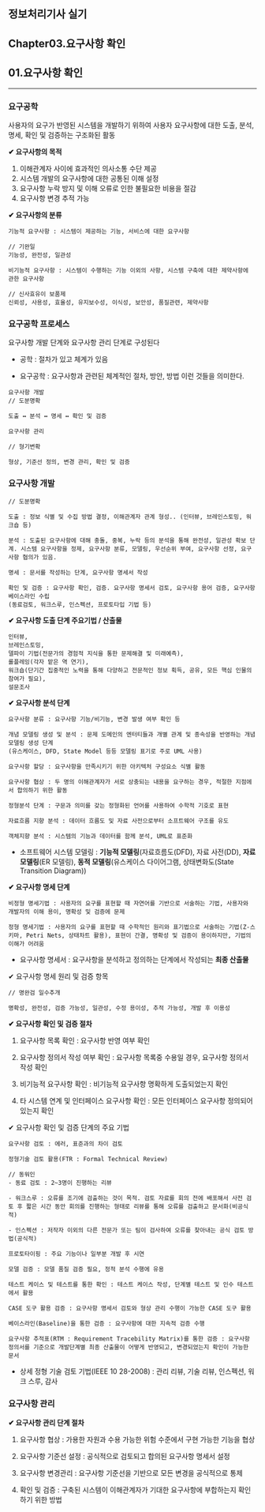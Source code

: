 ## 정보처리기사 실기

## Chapter03.요구사항 확인

## 01.요구사항 확인

<hr>

### 요구공학

사용자의 요구가 반영된 시스템을 개발하기 위하여 사용자 요구사항에 대한 도출, 분석, 명세, 확인 및 검증하는 구조화된 활동

**✔ 요구사항의 목적**

1. 이해관계자 사이에 효과적인 의사소통 수단 제공
2. 시스템 개발의 요구사항에 대한 공통된 이해 설정
3. 요구사항 누락 방지 및 이해 오류로 인한 불필요한 비용을 절감
4. 요구사항 변경 추적 가능

**✔ 요구사항의 분류**

```
기능적 요구사항 : 시스템이 제공하는 기능, 서비스에 대한 요구사항

// 기완일 
기능성, 완전성, 일관성

비기능적 요구사항 : 시스템이 수행하는 기능 이외의 사항, 시스템 구축에 대한 제약사항에 관한 요구사항

// 신사효유이 보품제
신뢰성, 사용성, 효율성, 유지보수성, 이식성, 보안성, 품질관련, 제약사항
```

### 요구공학 프로세스

요구사항 개발 단계와 요구사항 관리 단계로 구성된다

- 공학 : 절차가 있고 체계가 있음

- 요구공학 : 요구사항과 관련된 체계적인 절차, 방안, 방법 이런 것들을 의미한다.

```
요구사항 개발
// 도분명확

도출 ↔ 분석 ↔ 명세 ↔ 확인 및 검증

요구사항 관리

// 형기변확

형상, 기준선 정의, 변경 관리, 확인 및 검증
```

### 요구사항 개발

```
// 도분명확

도출 : 정보 식별 및 수집 방법 결정, 이해관계자 관계 형성.. (인터뷰, 브레인스토밍, 워크숍 등)

분석 : 도출된 요구사항에 대해 충돌, 중복, 누락 등의 분석을 통해 완전성, 일관성 확보 단계. 시스템 요구사항을 정제, 요구사항 분류, 모델링, 우선순위 부여, 요구사항 선정, 요구사항 협의가 있음.

명세 : 문서를 작성하는 단계, 요구사항 명세서 작성

확인 및 검증 : 요구사항 확인, 검증. 요구사항 명세서 검토, 요구사항 용어 검증, 요구사항 베이스라인 수립
(동료검토, 워크스루, 인스펙션, 프로토타입 기법 등)
```

**✔ 요구사항 도출 단계 주요기법 / 산출물**

```
인터뷰,
브레인스토밍,
델파이 기법(전문가의 경험적 지식을 통한 문제해결 및 미래예측),
롤플레잉(각자 맡은 역 연기),
워크숍(단기간 집중적인 노력을 통해 다양하고 전문적인 정보 획득, 공유, 모든 핵심 인물의 참여가 필요),
설문조사
```

**✔ 요구사항 분석 단계**

```
요구사항 분류 : 요구사항 기능/비기능, 변경 발생 여부 확인 등

개념 모델링 생성 및 분석 : 문제 도메인의 엔터티들과 개별 관계 및 종속성을 반영하는 개념 모델링 생성 단계
(유스케이스, DFD, State Model 등등 모델링 표기로 주로 UML 사용)

요구사항 할당 : 요구사항을 만족시키기 위한 아키텍처 구성요소 식별 활동

요구사항 협상 : 두 명의 이해관계자가 서로 상충되는 내용을 요구하는 경우, 적절한 지점에서 합의하기 위한 활동

정형분석 단계 : 구문과 의미를 갖는 정형화된 언어를 사용하여 수학적 기호로 표현

자료흐름 지향 분석 : 데이터 흐름도 및 자료 사전으로부터 소프트웨어 구조를 유도

객체지향 분석 : 시스템의 기능과 데이터를 함께 분석, UML로 표준화
```

- 소프트웨어 시스템 모델링 : **기능적 모델링**(자료흐름도(DFD), 자료 사전(DD), **자료 모델링**(ER 모델링), **동적 모델링**(유스케이스 다이어그램, 상태변화도(State Transition Diagram))

**✔ 요구사항 명세 단계**

```
비정형 명세기법 : 사용자의 요구를 표현할 때 자연어를 기반으로 서술하는 기법, 사용자와 개발자의 이해 용이, 명확성 및 검증에 문제

정형 명세기법 : 사용자의 요구를 표현할 때 수학적인 원리와 표기법으로 서술하는 기법(Z-스키마, Petri Nets, 상태차트 활용), 표현이 간결, 명확성 및 검증이 용이하지만, 기법의 이해가 어려움
```

- 요구사항 명세서 : 요구사항을 분석하고 정의하는 단계에서 작성되는 **최종 산출물**

✔ 요구사항 명세 원리 및 검증 항목

```
// 명완검 일수추개

명확성, 완전성, 검증 가능성, 일관성, 수정 용이성, 추적 가능성, 개발 후 이용성
```

**✔ 요구사항 확인 및 검증 절차**

1. 요구사항 목록 확인 : 요구사항 반영 여부 확인

2. 요구사항 정의서 작성 여부 확인 : 요구사항 목록중 수용일 경우, 요구사항 정의서 작성 확인

3. 비기능적 요구사항 확인 : 비기능적 요구사항 명확하게 도출되었는지 확인

4. 타 시스템 연계 및 인터페이스 요구사항 확인 : 모든 인터페이스 요구사항 정의되어 있는지 확인

✔ 요구사항 확인 및 검증 단계의 주요 기법

```
요구사항 검토 : 에러, 표준과의 차이 검토

정형기술 검토 활용(FTR : Formal Technical Review)

// 동워인
- 동료 검토 : 2~3명이 진행하는 리뷰

- 워크스루 : 오류를 조기에 검출하는 것이 목적. 검토 자료를 회의 전에 배포해서 사전 검토 후 짧은 시간 동안 회의를 진행하는 형태로 리뷰를 통해 오류를 검출하고 문서화(비공식적)

- 인스펙션 : 저작자 이외의 다른 전문가 또는 팀이 검사하여 오류를 찾아내는 공식 검토 방법(공식적)

프로토타이핑 : 주요 기능이나 일부분 개발 후 시연

모델 검증 : 모델 품질 검증 필요, 정적 분석 수행에 유용

테스트 케이스 및 테스트를 통한 확인 : 테스트 케이스 작성, 단계별 테스트 및 인수 테스트에서 활용

CASE 도구 활용 검증 : 요구사항 명세서 검토와 형상 관리 수행이 가능한 CASE 도구 활용

베이스라인(Baseline)을 통한 검증 : 요구사항에 대한 지속적 검증 수행

요구사항 추적표(RTM : Requirement Tracebility Matrix)를 통한 검증 : 요구사항 정의서를 기준으로 개발단계별 최종 산출물이 어떻게 반영되고, 변경되었는지 확인이 가능한 문서 
```

- 상세 정형 기술 검토 기법(IEEE 10 28-2008) : 관리 리뷰, 기술 리뷰, 인스펙션, 워크 스루, 감사

### 요구사항 관리

**✔ 요구사항 관리 단계 절차**
 
1. 요구사항 협상 : 가용한 자원과 수용 가능한 위험 수준에서 구현 가능한 기능을 협상

2. 요구사항 기준선 설정 : 공식적으로 검토되고 합의된 요구사항 명세서 설정

3. 요구사항 변경관리 : 요구사항 기준선을 기반으로 모든 변경을 공식적으로 통제

4. 확인 및 검증 : 구축된 시스템이 이해관계자가 기대한 요구사항에 부합하는지 확인하기 위한 방법